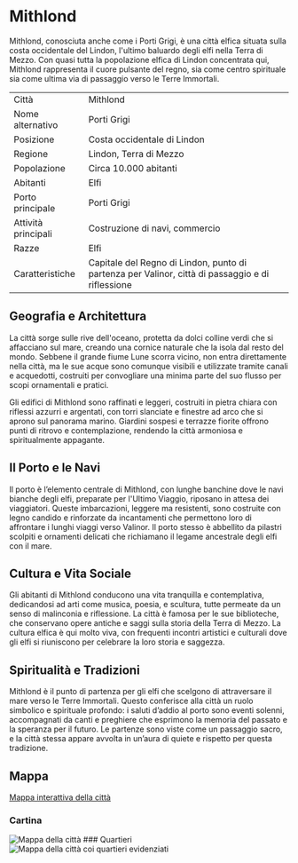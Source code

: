 # Mithlond

Mithlond, conosciuta anche come i Porti Grigi, è una città elfica situata sulla costa occidentale del Lindon, l'ultimo baluardo degli elfi nella Terra di Mezzo. Con quasi tutta la popolazione elfica di Lindon concentrata qui, Mithlond rappresenta il cuore pulsante del regno, sia come centro spirituale sia come ultima via di passaggio verso le Terre Immortali.

<table>
<tr><td><control>Città</control></td><td><control>Mithlond</control></td></tr>
<tr><td><control>Nome alternativo</control></td><td>Porti Grigi</td></tr>
<tr><td><control>Posizione</control></td><td>Costa occidentale di Lindon</td></tr>
<tr><td><control>Regione</control></td><td>Lindon, Terra di Mezzo</td></tr>
<tr><td><control>Popolazione</control></td><td>Circa 10.000 abitanti</td></tr>
<tr><td><control>Abitanti</control></td><td>Elfi</td></tr>
<tr><td><control>Porto principale</control></td><td>Porti Grigi</td></tr>
<tr><td><control>Attività principali</control></td><td>Costruzione di navi, commercio</td></tr>
<tr><td><control>Razze</control></td><td>Elfi</td></tr>
<tr><td><control>Caratteristiche</control></td><td>Capitale del Regno di Lindon, punto di partenza per Valinor, città di passaggio e di riflessione</td></tr>
</table>


## Geografia e Architettura
La città sorge sulle rive dell'oceano, protetta da dolci colline verdi che si affacciano sul mare, creando una cornice naturale che la isola dal resto del mondo. Sebbene il grande fiume Lune scorra vicino, non entra direttamente nella città, ma le sue acque sono comunque visibili e utilizzate tramite canali e acquedotti, costruiti per convogliare una minima parte del suo flusso per scopi ornamentali e pratici.

Gli edifici di Mithlond sono raffinati e leggeri, costruiti in pietra chiara con riflessi azzurri e argentati, con torri slanciate e finestre ad arco che si aprono sul panorama marino. Giardini sospesi e terrazze fiorite offrono punti di ritrovo e contemplazione, rendendo la città armoniosa e spiritualmente appagante.

## Il Porto e le Navi
Il porto è l’elemento centrale di Mithlond, con lunghe banchine dove le navi bianche degli elfi, preparate per l'Ultimo Viaggio, riposano in attesa dei viaggiatori. Queste imbarcazioni, leggere ma resistenti, sono costruite con legno candido e rinforzate da incantamenti che permettono loro di affrontare i lunghi viaggi verso Valinor. Il porto stesso è abbellito da pilastri scolpiti e ornamenti delicati che richiamano il legame ancestrale degli elfi con il mare.

## Cultura e Vita Sociale
Gli abitanti di Mithlond conducono una vita tranquilla e contemplativa, dedicandosi ad arti come musica, poesia, e scultura, tutte permeate da un senso di malinconia e riflessione. La città è famosa per le sue biblioteche, che conservano opere antiche e saggi sulla storia della Terra di Mezzo. La cultura elfica è qui molto viva, con frequenti incontri artistici e culturali dove gli elfi si riuniscono per celebrare la loro storia e saggezza.

## Spiritualità e Tradizioni
Mithlond è il punto di partenza per gli elfi che scelgono di attraversare il mare verso le Terre Immortali. Questo conferisce alla città un ruolo simbolico e spirituale profondo: i saluti d’addio al porto sono eventi solenni, accompagnati da canti e preghiere che esprimono la memoria del passato e la speranza per il futuro. Le partenze sono viste come un passaggio sacro, e la città stessa appare avvolta in un’aura di quiete e rispetto per questa tradizione.

## Mappa
<a style="" href="https://watabou.github.io/city-generator?size=61&amp;seed=1151842901&amp;name=Mithlond&amp;citadel=1&amp;urban_castle=1&amp;plaza=1&amp;temple=1&amp;walls=1&amp;shantytown=1&amp;coast=1&amp;river=0&amp;greens=1&amp;gates=-1&amp;sea=1.2"><shortcut>Mappa interattiva della città</shortcut></a>
### Cartina
<img src="mithlond.png" alt="Mappa della città" style="block"/>
### Quartieri
<img src="mithlond-2.png" alt="Mappa della città coi quartieri evidenziati" style="block"/>
<seealso style="cards">
<category ref="lindon">
<a href="Missioni-a-Mithlond.md" />
<a href="Negozi.md" />
<a href="Tempio-del-Pugno-di-Ferro.md" />
</category>
</seealso>